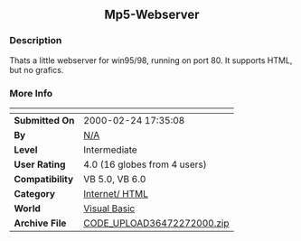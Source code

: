 ﻿<div align="center">

## Mp5\-Webserver


</div>

### Description

Thats a little webserver for win95/98, running on port 80. It supports HTML, but no grafics.
 
### More Info
 


<span>             |<span>
---                |---
**Submitted On**   |2000-02-24 17:35:08
**By**             |[N/A](https://github.com/Planet-Source-Code/PSCIndex/blob/master/ByAuthor/empty.md)
**Level**          |Intermediate
**User Rating**    |4.0 (16 globes from 4 users)
**Compatibility**  |VB 5\.0, VB 6\.0
**Category**       |[Internet/ HTML](https://github.com/Planet-Source-Code/PSCIndex/blob/master/ByCategory/internet-html__1-34.md)
**World**          |[Visual Basic](https://github.com/Planet-Source-Code/PSCIndex/blob/master/ByWorld/visual-basic.md)
**Archive File**   |[CODE\_UPLOAD36472272000\.zip](https://github.com/Planet-Source-Code/mp5-webserver__1-6290/archive/master.zip)








